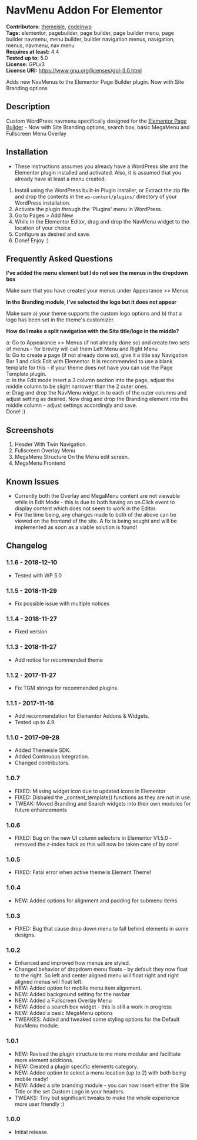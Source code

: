 # NavMenu Addon For Elementor #

**Contributors:** [themeisle](https://profiles.wordpress.org/themeisle), [codeinwp](https://profiles.wordpress.org/codeinwp)  
**Tags:** elementor, pagebuilder, page builder, page builder menu, page builder navmenu, menu builder, builder navigation menus, navigation, menus, navmenu, nav menu    
**Requires at least:** 4.4    
**Tested up to:** 5.0  
**License:** GPLv3  
**License URI:** https://www.gnu.org/licenses/gpl-3.0.html     

Adds new NavMenus to the Elementor Page Builder plugin. Now with Site Branding options

## Description ##
Custom WordPress navmenu specifically designed for the [Elementor Page Builder](https://wordpress.org/plugins/elementor/) - Now with Site Branding options, search box, basic MegaMenu and Fullscreen Menu Overlay

## Installation ##
* These instructions assumes you already have a WordPress site and the Elementor plugin installed and activated. Also, it is assumed that you already have at least a menu created.

1. Install using the WordPress built-in Plugin installer, or Extract the zip file and drop the contents in the `wp-content/plugins/` directory of your WordPress installation.
2. Activate the plugin through the 'Plugins' menu in WordPress.
3. Go to Pages > Add New
4. While in the Elementor Editor, drag and drop the NavMenu widget to the location of your choice
4. Configure as desired and save.
5. Done! Enjoy :)

## Frequently Asked Questions ##

**I've added the menu element but I do not see the menus in the dropdown box**    

Make sure that you have created your menus under Appearance >> Menus

**In the Branding module, I've selected the logo but it does not appear**    

Make sure a) your theme supports the custom logo options and b) that a logo has been set in the theme's customizer.   

**How do I make a split navigation with the Site title/logo in the middle?**

a: Go to Appearance >> Menus (if not already done so) and create two sets of menus - for brevity will call them Left Menu and Right Menu   
b: Go to create a page (if not already done so), give it a title say Navigation Bar 1 and click Edit with Elementor. It is recommended to use a blank template for this - if your theme does not have you can use the Page Template plugin.   
c: In the Edit mode insert a 3 column section into the page, adjust the middle column to be slight narrower than the 2 outer ones.   
e: Drag and drop the NavMenu widget in to each of the outer columns and adjust setting as desired. Now drag and drop the Branding element into the middle column - adjust settings accordingly and save.   
Done! :)  

## Screenshots ##

1. Header With Twin Navigation.
2. Fullscreen Overlay Menu
3. MegaMenu Structure On the Menu edit screen.
4. MegaMenu Frontend

## Known Issues ##

* Currently both the Overlay and MegaMenu content are not viewable while in Edit Mode - this is due to both having an on.Click event to display content which does not seem to work in the Editor.
* For the time being, any changes made to both of the above can be viewed on the frontend of the site. A fix is being sought and will be implemented as soon as a viable solution is found!

## Changelog ##
### 1.1.6 - 2018-12-10  ###

* Tested with WP 5.0


### 1.1.5 - 2018-11-29  ###

* Fix possible issue with multiple notices


### 1.1.4 - 2018-11-27  ###

* Fixed version


### 1.1.3 - 2018-11-27  ###

* Add notice for recommended theme


### 1.1.2 - 2017-11-27  ###

* Fix TGM strings for recommended plugins.


### 1.1.1 - 2017-11-16  ###

* Add recommendation for Elementor Addons & Widgets. 
* Tested up to 4.9.


### 1.1.0 - 2017-09-28  ###

* Added Themeisle SDK.
* Added Continuous Integration.
* Changed contributors.


### 1.0.7 ###
* FIXED: Missing widget icon due to updated icons in Elementor   
* FIXED: Disbaled the _content_template() functions as they are not in use.   
* TWEAK: Moved Branding and Search widgets into their own modules for future enhancements

### 1.0.6 ###
* FIXED: Bug on the new UI column selectors in Elementor V1.5.0 - removed the z-index hack as this will now be taken care of by core!

### 1.0.5 ###
* FIXED: Fatal error when active theme is Element Theme!

### 1.0.4 ###
* NEW: Added options for alignment and padding for submenu items

### 1.0.3 ###
* FIXED: Bug that cause drop down menu to fall behind elements in some designs.

### 1.0.2 ###
* Enhanced and improved how menus are styled.
* Changed behavior of dropdown menu floats - by default they now float to the right. So left and center aligned menu will float right and right aligned menus will float left.
* NEW: Added option for mobile menu item alignment.
* NEW: Added background setting for the navbar
* NEW: Added a Fullscreen Overlay Menu
* NEW: Added a search box widget - this is still a work in progress
* NEW: Added a basic MegaMenu options
* TWEAKES: Added and tweaked some styling options for the Default NavMenu module.

### 1.0.1 ###
* NEW: Revised the plugin structure to me more modular and facilitate more element additions.
* NEW: Created a plugin specific elements category.
* NEW: Added option to select a menu location (up to 2) with both being mobile ready!
* NEW: Added a site branding module - you can now insert either the Site Title or the set Custom Logo in your headers.
* TWEAKS: Tiny but significant tweaks to make the whole experience more user friendly :)

### 1.0.0 ###
* Initial release.